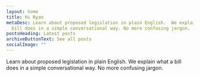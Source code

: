 ```yaml
---
layout: home
title: Hi Ryan
metaDesc: Learn about proposed legislation in plain English.  We explain what a
  bill does in a simple conversational way. No more confusing jargon.
postsHeading: Latest posts
archiveButtonText: See all posts
socialImage: ""
---
```

Learn about proposed legislation in plain English.  We explain what a bill does in a simple conversational way. No more confusing jargon.